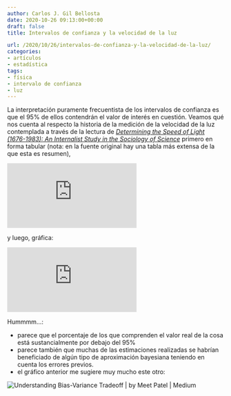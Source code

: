 ```yaml
---
author: Carlos J. Gil Bellosta
date: 2020-10-26 09:13:00+00:00
draft: false
title: Intervalos de confianza y la velocidad de la luz

url: /2020/10/26/intervalos-de-confianza-y-la-velocidad-de-la-luz/
categories:
- artículos
- estadística
tags:
- física
- intervalo de confianza
- luz
---
```


La interpretación puramente frecuentista de los intervalos de confianza es que el 95% de ellos contendrán el valor de interés en cuestión. Veamos qué nos cuenta al respecto la historia de la medición de la velocidad de la luz contemplada a través de la lectura de _[Determining the Speed of Light (1676-1983): An Internalist Study in the Sociology of Science](https://www.cairn-int.info/article-E_ANSO_132_0359--determining-the-speed-of-light.htm#)_ primero en forma tabular (nota: en la fuente original hay una tabla más extensa de la que esta es resumen),

![Table 2](https://www.cairn-int.info/loadimg.php?FILE=E_ANSO/E_ANSO_132/E_ANSO_132_0359/E_ANSO_132_0359_img008.jpg)

y luego, gráfica:

![Figure 3](https://www.cairn-int.info/loadimg.php?FILE=E_ANSO/E_ANSO_132/E_ANSO_132_0359/E_ANSO_132_0359_img009.jpg)

Hummmm...:

* parece que el porcentaje de los que comprenden el valor real de la cosa está sustancialmente por debajo del 95%
* parece también que muchas de las estimaciones realizadas se habrían beneficiado de algún tipo de aproximación bayesiana teniendo en cuenta los errores previos.
* el gráfico anterior me sugiere muy mucho este otro:

![Understanding Bias-Variance Tradeoff | by Meet Patel | Medium](https://miro.medium.com/max/544/1*Y-yJiR0FzMgchPA-Fm5c1Q.jpeg)




